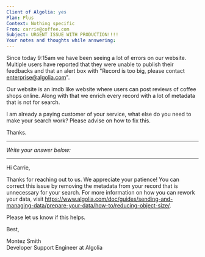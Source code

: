 ```yaml
---
Client of Algolia: yes
Plan: Plus
Context: Nothing specific
From: carrie@coffee.com
Subject: URGENT ISSUE WITH PRODUCTION!!!!
Your notes and thoughts while answering:
---
```


Since today 9:15am we have been seeing a lot of errors on our website. Multiple users have reported that they were unable to publish their feedbacks and that an alert box with "Record is too big, please contact enterprise@algolia.com".

Our website is an imdb like website where users can post reviews of coffee shops online. Along with that we enrich every record with a lot of metadata that is not for search.

I am already a paying customer of your service, what else do you need to make your search work? Please advise on how to fix this.

Thanks.

---
_Write your answer below:_

---

Hi Carrie,

Thanks for reaching out to us. We appreciate your patience! You can correct this issue by removing the metadata from your record that is unnecessary for your search. For more information on how you can rework your data, visit https://www.algolia.com/doc/guides/sending-and-managing-data/prepare-your-data/how-to/reducing-object-size/. 

Please let us know if this helps.

Best,

Montez Smith    
Developer Support Engineer at Algolia
